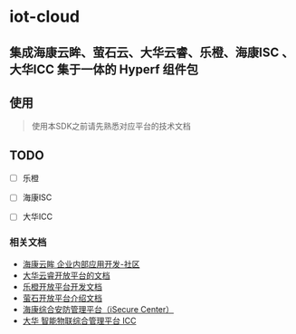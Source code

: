 # iot-cloud
## 集成海康云眸、萤石云、大华云睿、乐橙、海康ISC 、大华ICC 集于一体的 Hyperf 组件包

## 使用
>
> 使用本SDK之前请先熟悉对应平台的技术文档



## TODO 

- [ ] 乐橙
- [ ] 海康ISC
- [ ] 大华ICC


### 相关文档
- [海康云眸 企业内部应用开发-社区](https://pic.hik-cloud.com/opencustom/apidoc/online/neptune/4cb4c4f2147e4624bc29408ac70e92c4.html?timestamp=1653966047558)
- [大华云睿开放平台的文档](https://www.cloud-dahua.com/wiki)
- [乐橙开放平台开发文档 ](https://open.imou.com/book/start.html)
- [萤石开放平台介绍文档](https://open.ys7.com/doc/zh/book/index/user.html)
- [海康综合安防管理平台（iSecure Center）](https://open.hikvision.com/docs/docId?productId=5c67f1e2f05948198c909700&version=%2F9e6b1870e25348608d01b5669a7f3595&curNodeId=a23956fcc1c64d6ab5cf9b79d4e0d3be)
- [大华 智能物联综合管理平台 ICC](https://open-icc.dahuatech.com/#/)